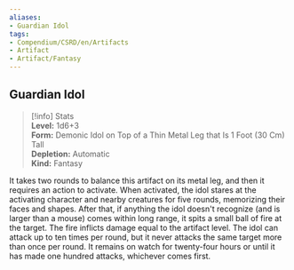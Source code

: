 ```yaml
---
aliases:
- Guardian Idol
tags:
- Compendium/CSRD/en/Artifacts
- Artifact
- Artifact/Fantasy
---
```


  
## Guardian Idol  
>[!info] Stats  
> **Level:** 1d6+3  
> **Form:** Demonic Idol on Top of a Thin Metal Leg that Is 1 Foot (30 Cm) Tall  
> **Depletion:** Automatic  
> **Kind:** Fantasy
  
It takes two rounds to balance this artifact on its metal leg, and then it requires an action to activate. When activated, the idol stares at the activating character and nearby creatures for five rounds, memorizing their faces and shapes. After that, if anything the idol doesn't recognize (and is larger than a mouse) comes within long range, it spits a small ball of fire at the target. The fire inflicts damage equal to the artifact level. The idol can attack up to ten times per round, but it never attacks the same target more than once per round. It remains on watch for twenty-four hours or until it has made one hundred attacks, whichever comes first.
